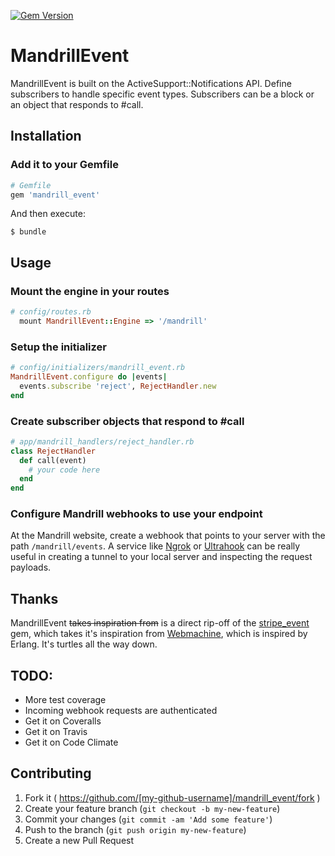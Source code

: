 [![Gem Version](https://badge.fury.io/rb/mandrill_event.svg)](http://badge.fury.io/rb/mandrill_event)

# MandrillEvent

MandrillEvent is built on the ActiveSupport::Notifications API. Define subscribers to handle specific event types. Subscribers can be a block or an object that responds to #call.


## Installation

### Add it to your Gemfile

```ruby
# Gemfile
gem 'mandrill_event'
```

And then execute:

    $ bundle

## Usage

### Mount the engine in your routes

```ruby
# config/routes.rb
  mount MandrillEvent::Engine => '/mandrill'
```

### Setup the initializer

```ruby
# config/initializers/mandrill_event.rb
MandrillEvent.configure do |events|
  events.subscribe 'reject', RejectHandler.new
end
```

### Create subscriber objects that respond to #call

```ruby
# app/mandrill_handlers/reject_handler.rb
class RejectHandler
  def call(event)
    # your code here
  end
end
```

### Configure Mandrill webhooks to use your endpoint

At the Mandrill website, create a webhook that points to your server with the path `/mandrill/events`. A service like [Ngrok](https://ngrok.com/) or [Ultrahook](http://www.ultrahook.com/) can be really useful in creating a tunnel to your local server and inspecting the request payloads.


## Thanks

MandrillEvent ~~takes inspiration from~~ is a direct rip-off of the [stripe_event](https://github.com/integrallis/stripe_event) gem, which takes it's inspiration from [Webmachine](https://github.com/seancribbs/webmachine-ruby/blob/6edaecea1ceab7c2c54fc5e83446317524f6bb8b/lib/webmachine/events.rb), which is inspired by Erlang. It's turtles all the way down.


## TODO:

* More test coverage
* Incoming webhook requests are authenticated
* Get it on Coveralls
* Get it on Travis
* Get it on Code Climate


## Contributing

1. Fork it ( https://github.com/[my-github-username]/mandrill_event/fork )
2. Create your feature branch (`git checkout -b my-new-feature`)
3. Commit your changes (`git commit -am 'Add some feature'`)
4. Push to the branch (`git push origin my-new-feature`)
5. Create a new Pull Request
